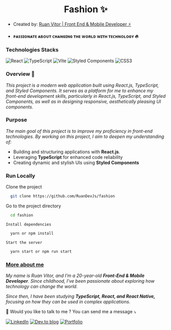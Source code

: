 <h1 align="center">Fashion ✨</h1>
<ul>
  <li>
    <p>Created by: <a href="https://www.linkedin.com/in/ruan-vitor-elp%C3%ADdio-61232b1b7/">  Ruan Vitor | Front End & Mobile Developer ⚡</a>  </p>
  </li>
 <li>
    <p><strong>ᴘᴀꜱꜱɪᴏɴᴀᴛᴇ ᴀʙᴏᴜᴛ ᴄʜᴀɴɢɪɴɢ ᴛʜᴇ ᴡᴏʀʟᴅ ᴡɪᴛʜ ᴛᴇᴄʜɴᴏʟᴏɢʏ 🔥</strong></p>
 </li>
</ul>

<h3> Technologies Stacks </h3>

![React](https://img.shields.io/badge/react-%2320232a.svg?style=for-the-badge&logo=react&logoColor=%2361DAFB)
![TypeScript](https://img.shields.io/badge/typescript-%23007ACC.svg?style=for-the-badge&logo=typescript&logoColor=white)
![Vite](https://img.shields.io/badge/vite-%23646CFF.svg?style=for-the-badge&logo=vite&logoColor=white)
![Styled Components](https://img.shields.io/badge/styled--components-DB7093?style=for-the-badge&logo=styled-components&logoColor=white)
![CSS3](https://img.shields.io/badge/css3-%231572B6.svg?style=for-the-badge&logo=css3&logoColor=white)

<h3> Overview 🚀 </h3>
<p>
<i>This project is a modern web application built using React.js, TypeScript, and Styled Components. It serves as a platform for me to enhance my front-end development skills, particularly in React.js, TypeScript, and Styled Components, as well as in designing responsive, aesthetically pleasing UI components.</i>
</p>

<h3>Purpose</h3>
<p><i>The main goal of this project is to improve my proficiency in front-end technologies. By working on this project, I aim to deepen my understanding of:</i></p>
<ul>
  <li>
    Building and structuring applications with <strong>React.js</strong>.
  </li>
  <li>
    Leveraging <strong>TypeScript</strong> for enhanced code reliability
  </li>
  <li>
    Creating dynamic and stylish UIs using <strong>Styled Components</strong>
  </li>
</ul>

<h3>Run Locally</h3>

<p>Clone the project</p>

```bash
  git clone https://github.com/RuanDevJs/fashion
```

<p>Go to the project directory</p>

```bash
  cd fashion
```

<code>Install dependencies</code>

```bash
  yarn or npm install
```

<code>Start the server</code>

```bash
  yarn start or npm run start
```

<h3><a href="https://www.linkedin.com/in/ruan-vitor-elpídio-61232b1b7/" alt="Linkedin">More about me</a></h3>
<p><i>My name is Ruan Vitor, and I'm a 20-year-old <strong>Front-End & Mobile Developer</strong>. Since childhood, I've been passionate about exploring how technology can change the world.</i></p>
<p><i>Since then, I have been studying <strong>TypeScript, React, and React Native,</strong> focusing on how they can be used in complex applications.</i></p>
<p align="left">
  💌 Would you like to talk to me ? You can send me a message ⤵️
</p>

<a href="https://www.linkedin.com/in/ruan-vitor-elp%C3%ADdio-61232b1b7/">![LinkedIn](https://img.shields.io/badge/linkedin-%230077B5.svg?style=for-the-badge&logo=linkedin&logoColor=white)</a>
<a href="https://dev.to/ruanvitor" alt="DevTo">![Dev.to blog](https://img.shields.io/badge/dev.to-0A0A0A?style=for-the-badge&logo=dev.to&logoColor=white)</a>
<a href="https://ruandevjs.github.io/portfolio/" alt="Portfolio"> ![Portfolio](https://img.shields.io/badge/Portfolio-%23000000.svg?style=for-the-badge&logo=firefox&logoColor=#FF7139)</a>
